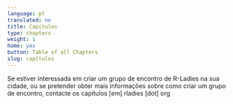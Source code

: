 ```yaml
---
language: pt
translated: no
title: Capítulos
type: chapters
weight: 1
home: yes
button: Table of all Chapters
slug: capítulos
---
```


Se estiver interessada em criar um grupo de encontro de R-Ladies na sua cidade, ou se pretender obter mais informações sobre como criar um grupo de encontro, contacte os capítulos [em] rladies [dot] org


